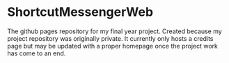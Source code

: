 # ShortcutMessengerWeb
The github pages repository for my final year project. Created because my project repository was originally private. It currently only hosts a credits page but may be updated with a proper homepage once the project work has come to an end.
